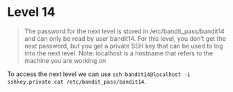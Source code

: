 # Level 14

> The password for the next level is stored in /etc/bandit_pass/bandit14 and can only be read by user bandit14. For this level, you don’t get the next password, but you get a private SSH key that can be used to log into the next level. Note: localhost is a hostname that refers to the machine you are working on

To access the next level we can use `ssh bandit14@localhost -i sshkey.private cat /etc/bandit_pass/bandit14`.
